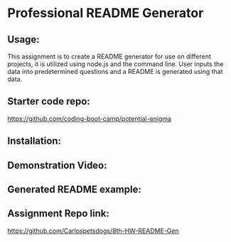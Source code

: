 # Professional README Generator 

## Usage:
This assignment is to create a README generator for use on different projects, it is utilized using node.js and the command line. User inputs the data into predetermined questions and a README is generated using that data.

## Starter code repo:
https://github.com/coding-boot-camp/potential-enigma

## Installation:


## Demonstration Video:

## Generated README example:

## Assignment Repo link:
https://github.com/Carlospetsdogs/8th-HW-README-Gen

